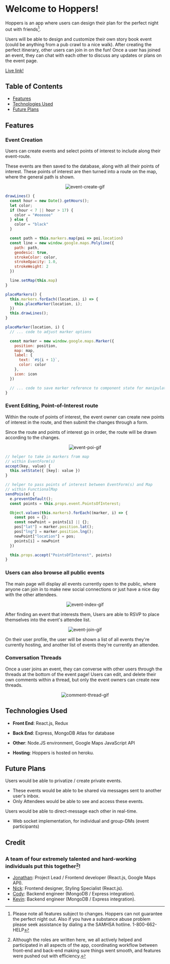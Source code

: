 # Welcome to Hoppers!

Hoppers is an app where users can design their plan for the perfect night out with friends[^1].

Users will be able to design and customize their own story book event (could be anything from a pub crawl to a nice walk). After creating the perfect itinerary, other users can join in on the fun!
Once a user has joined an event, they can chat with each other to discuss any updates or plans on the event page.

<a href="https://gohoppers.herokuapp.com/#/" rel="noopener noreferrer" target="_blank">Live link!</a>

<h2 id="table-of-contents">Table of Contents</h2>

  - [Features](#features)
  - [Technologies Used](#technologies-used)
  - [Future Plans](#future-plans)

<h2 id="features">Features</h2>

### Event Creation

Users can create events and select points of interest to include along their event-route.

These events are then saved to the database, along with all their points of interest.
These points of interest are then turned into a route on the map, where the general path is shown.

<p align="center">
  <img src="https://media.giphy.com/media/rb46Dl0AReltUxR5ED/giphy.gif"
  alt="event-create-gif"></img>
</p>

```javaScript
drawLines() {
  const hour = new Date().getHours();
  let color;
  if (hour < 7 || hour > 17) {
    color = "#eeeeee"
  } else {
    color = "black"
  }

  const path = this.markers.map(poi => poi.location)
  const line = new window.google.maps.Polyline({
    path: path,
    geodesic: true,
    strokeColor: color,
    strokeOpacity: 1.0,
    strokeWeight: 2
  })

  line.setMap(this.map)
}

placeMarkers() {
  this.markers.forEach((location, i) => {
    this.placeMarker(location, i);
  })
  this.drawLines();
}

placeMarker(location, i) {
  // ... code to adjust marker options

  const marker = new window.google.maps.Marker({
    position: position,
    map: map,
    label: {
      text: `#${i + 1}`,
      color: color
    },
    icon: icon
  })

  // ... code to save marker reference to component state for manipulation
}
```

### Event Editing, Point-of-Interest route

Within the route of points of interest, the event owner can create new points of interest in the route, and then submit the changes through a form.

Since the route and points of interest go in order, the route will be drawn according to the changes.

<p align="center">
  <img src="https://media.giphy.com/media/hJai6xoHx2C7KHFKic/giphy.gif"
  alt="event-poi-gif"></img>
</p>

```javaScript
// helper to take in markers from map
// within EventForm(s)
accept(key, value) {
  this.setState({ [key]: value })
}

// helper to pass points of interest between EventForm(s) and Map
// within FunctionalMap
sendPois(e) {
  e.preventDefault();
  const points = this.props.event.PointsOfInterest;

  Object.values(this.markers).forEach((marker, i) => {
    const pos = {};
    const newPoint = points[i] || {};
    pos["lat"] = marker.position.lat();
    pos["lng"] = marker.position.lng();
    newPoint["location"] = pos;
    points[i] = newPoint
  })

  this.props.accept("PointsOfInterest", points)
}
```

### Users can also browse all public events

The main page will display all events currently open to the public, where anyone can join in to make new social connections or just have a nice day with the other attendees.

<p align="center">
  <img src="https://media.giphy.com/media/xs3l47FQu2yrMSgEaI/giphy.gif"
  alt="event-index-gif"></img>
</p>

After finding an event that interests them, Users are able to RSVP to place themselves into the event's attendee list.

<p align="center">
  <img src="https://media.giphy.com/media/LS4zK20qBpOypG65Ub/giphy.gif"
  alt="event-join-gif"></img>
</p>

On their user profile, the user will be shown a list of all events they're currently hosting, and another list of events they're currently an attendee.

### Conversation Threads

Once a user joins an event, they can converse with other users through the threads at the bottom of the event page! Users can edit, and delete their own comments within a thread, but only the event owners can create new threads.

<p align="center">
  <img src="https://media.giphy.com/media/MZ1HdNkY0AIB2BSGBK/giphy.gif" 
  alt="comment-thread-gif"></img>
</p>

<h2 id="technologies-used">Technologies Used</h2>

- __Front End__: React.js, Redux

- __Back End__: Express, MongoDB Atlas for database

- __Other__: Node.JS environment, Google Maps JavaScript API

- __Hosting__: Hoppers is hosted on heroku.

<h2 id="future-plans">Future Plans</h2>

Users would be able to privatize / create private events.
  - These events would be able to be shared via messages sent to another user's inbox.
  - Only Attendees would be able to see and access these events.

Users would be able to direct-message each other in real-time.
  - Web socket implementation, for individual and group-DMs (event participants)

<h2>Credit<h2>

### A team of four extremely talented and hard-working individuals put this together[^2]!

  - <a href="https://github.com/JonJWong" target="_blank" rel="noopener noreferrer">Jonathan</a>: Project Lead / Frontend developer (React.js, Google Maps API).
  - <a href="https://github.com/njpietrow" target="_blank" rel="noopener noreferrer">Nick</a>: Frontend designer, Styling Specialist (React.js).
  - <a href="https://github.com/CodyDegraffeNiles" target="_blank" rel="noopener noreferrer">Cody</a>: Backend engineer (MongoDB / Express integration).
  - <a href="https://github.com/KevinCh28" target="_blank" rel="noopener noreferrer">Kevin</a>: Backend engineer (MongoDB / Express integration).

[^1]: Please note all features subject to changes. Hoppers can not guarantee the perfect night out. Also if you have a substance abuse problem please seek assistance by dialing a the SAMHSA hotline. 1-800-662-HELP

[^2]: Although the roles are written here, we all actively helped and participated in all aspects of the app, coordinating workflow between front-end and back-end making sure things went smooth, and features were pushed out with efficiency.
